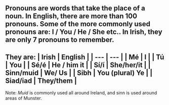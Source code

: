 Pronouns are words that take the place of a noun. In English, there are more than 100 pronouns. Some of the more commonly used pronouns are: I / You / He / She etc.. In Irish, they are only 7 pronouns to remember. 
--- 
They are: 
| Irish | English |
| --- | --- |
| Mé | I |
| Tú | You |
| Sé/é | He / him it |
| Sí/í | She/her/it |
| Sinn/muid | We/ Us |
| Sibh | You (plural) Ye |
| Siad/iad | They/them |
----
 Note:  *Muid* is commonly used all around Ireland, and sinn is used around areas of Munster.
